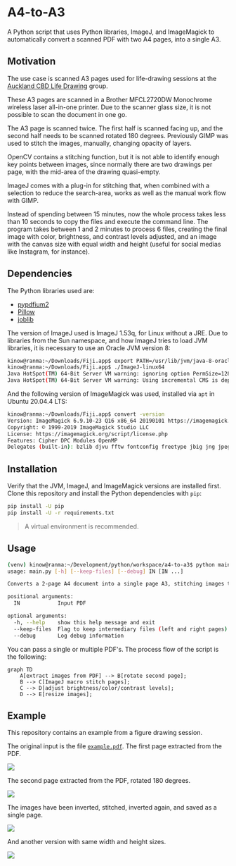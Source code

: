 # A4-to-A3

A Python script that uses Python libraries, ImageJ, and ImageMagick to
automatically convert a scanned PDF with two A4 pages, into a single A3.

## Motivation

The use case is scanned A3 pages used for life-drawing sessions at the
[Auckland CBD Life Drawing](https://www.facebook.com/groups/aklcbdlifedrawing)
group.

These A3 pages are scanned in a Brother MFCL2720DW Monochrome wireless
laser all-in-one printer. Due to the scanner glass size, it is not possible
to scan the document in one go.

The A3 page is scanned twice. The first half is scanned facing up, and the
second half needs to be scanned rotated 180 degrees. Previously GIMP was
used to stitch the images, manually, changing opacity of layers.

OpenCV contains a stitching function, but it is not able to identify
enough key points between images, since normally there are two drawings
per page, with the mid-area of the drawing quasi-empty.

ImageJ comes with a plug-in for stitching that, when combined with a
selection to reduce the search-area, works as well as the manual
work flow with GIMP.

Instead of spending between 15 minutes, now the whole process takes
less than 10 seconds to copy the files and execute the command line.
The program takes between 1 and 2 minutes to process 6 files, creating
the final image with color, brightness, and contrast levels adjusted,
and an image with the canvas size with equal width and height (useful
for social medias like Instagram, for instance).

## Dependencies

The Python libraries used are:

- [pypdfium2](https://pypi.org/project/pypdfium2/)
- [Pillow](https://pypi.org/project/Pillow/)
- [joblib](https://pypi.org/project/joblib/)

The version of ImageJ used is ImageJ 1.53q, for Linux without a JRE.
Due to libraries from the Sun namespace, and how ImageJ tries to
load JVM libraries, it is necessary to use an Oracle JVM version 8:

```bash
kinow@ranma:~/Downloads/Fiji.app$ export PATH=/usr/lib/jvm/java-8-oracle/bin:$PATH
kinow@ranma:~/Downloads/Fiji.app$ ./ImageJ-linux64 
Java HotSpot(TM) 64-Bit Server VM warning: ignoring option PermSize=128m; support was removed in 8.0
Java HotSpot(TM) 64-Bit Server VM warning: Using incremental CMS is deprecated and will likely be removed in a future release
```

And the following version of ImageMagick was used, installed via `apt`
in Ubuntu 20.04.4 LTS:

```bash
kinow@ranma:~/Downloads/Fiji.app$ convert -version
Version: ImageMagick 6.9.10-23 Q16 x86_64 20190101 https://imagemagick.org
Copyright: © 1999-2019 ImageMagick Studio LLC
License: https://imagemagick.org/script/license.php
Features: Cipher DPC Modules OpenMP 
Delegates (built-in): bzlib djvu fftw fontconfig freetype jbig jng jpeg lcms lqr ltdl lzma openexr pangocairo png tiff webp wmf x xml zlib
```

## Installation

Verify that the JVM, ImageJ, and ImageMagick versions are installed first.
Clone this repository and install the Python dependencies with `pip`:

```bash
pip install -U pip
pip install -U -r requirements.txt
```

> A virtual environment is recommended.
 
## Usage

```bash
(venv) kinow@ranma:~/Development/python/workspace/a4-to-a3$ python main.py -h
usage: main.py [-h] [--keep-files] [--debug] IN [IN ...]

Converts a 2-page A4 document into a single page A3, stitching images that overlap.

positional arguments:
  IN            Input PDF

optional arguments:
  -h, --help    show this help message and exit
  --keep-files  Flag to keep intermediary files (left and right pages)
  --debug       Log debug information
```

You can pass a single or multiple PDF's. The process flow of the script is
the following:

```mermaid
graph TD
    A[extract images from PDF] --> B[rotate second page];
    B --> C[ImageJ macro stitch pages];
    C --> D[adjust brightness/color/contrast levels];
    D --> E[resize images];
```

## Example

This repository contains an example from a figure drawing session.

The original input is the file [`example.pdf`](./example.pdf). 
The first page extracted from the PDF.

![](./example-1.png)

The second page extracted from the PDF, rotated 180 degrees.

![](./example-2.png)

The images have been inverted, stitched, inverted again, and saved as a single page.

![](./example.png)

And another version with same width and height sizes.

![](./example-square.png)
